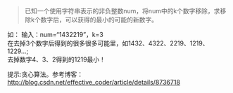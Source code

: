 >已知一个使用字符串表示的非负整数num，将num中的k个数字移除，求移除k个数字后，可以获得的最小的可能的新数字。

如：
输入：num=“1432219”，k=3  
在去掉3个数字后得到的很多很多可能里，如1432、4322、2219、1219、1229...;  
去掉数字4、3、2得到的1219最小！

提示:贪心算法。参考博客：http://blog.csdn.net/effective_coder/article/details/8736718



